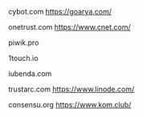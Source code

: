 cybot.com
https://goarya.com/

onetrust.com
https://www.cnet.com/

piwik.pro

1touch.io

iubenda.com

trustarc.com
https://www.linode.com/

consensu.org
https://www.kom.club/